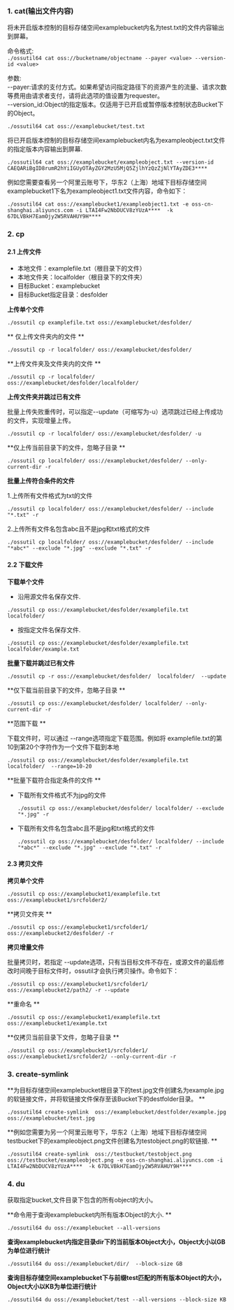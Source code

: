 ### 1. cat(输出文件内容)

将未开启版本控制的目标存储空间examplebucket内名为test.txt的文件内容输出到屏幕。   

命令格式:    
`./ossutil64 cat oss://bucketname/objectname --payer <value> --version-id <value>`     

参数:    
--payer:请求的支付方式。如果希望访问指定路径下的资源产生的流量、请求次数等费用由请求者支付，请将此选项的值设置为requester。    
--version_id:Object的指定版本。仅适用于已开启或暂停版本控制状态Bucket下的Object。

```
./ossutil64 cat oss://examplebucket/test.txt
```

将已开启版本控制的目标存储空间examplebucket内名为exampleobject.txt文件的指定版本内容输出到屏幕.     

```
./ossutil64 cat oss://examplebucket/exampleobject.txt --version-id  CAEQARiBgID8rumR2hYiIGUyOTAyZGY2MzU5MjQ5ZjlhYzQzZjNlYTAyZDE3****
```

例如您需要查看另一个阿里云账号下，华东2（上海）地域下目标存储空间examplebucket1下名为exampleobject1.txt文件内容，命令如下：     

```
./ossutil64 cat oss://examplebucket1/exampleobject1.txt -e oss-cn-shanghai.aliyuncs.com -i LTAI4Fw2NbDUCV8zYUzA****  -k 67DLVBkH7EamOjy2W5RVAHUY9H****
```
### 2. cp

#### 2.1 上传文件

* 本地文件：examplefile.txt（根目录下的文件）
* 本地文件夹：localfolder（根目录下的文件夹）
* 目标Bucket：examplebucket
* 目标Bucket指定目录：desfolder

**上传单个文件**     

```
./ossutil cp examplefile.txt oss://examplebucket/desfolder/
```

** 仅上传文件夹内的文件    **

```
./ossutil cp -r localfolder/ oss://examplebucket/desfolder/
```
 
**上传文件夹及文件夹内的文件     **

```
./ossutil cp -r localfolder/ oss://examplebucket/desfolder/localfolder/
```

**上传文件夹并跳过已有文件**

批量上传失败重传时，可以指定--update（可缩写为-u）选项跳过已经上传成功的文件，实现增量上传。  

```
./ossutil cp -r localfolder/ oss://examplebucket/desfolder/ -u
```

**仅上传当前目录下的文件，忽略子目录      **

```
./ossutil cp localfolder/ oss://examplebucket/desfolder/ --only-current-dir -r
```

**批量上传符合条件的文件**

1.上传所有文件格式为txt的文件       
```
./ossutil cp localfolder/ oss://examplebucket/desfolder/ --include "*.txt" -r
```
2.上传所有文件名包含abc且不是jpg和txt格式的文件      
```
./ossutil cp localfolder/ oss://examplebucket/desfolder/ --include "*abc*" --exclude "*.jpg" --exclude "*.txt" -r
```

#### 2.2 下载文件

**下载单个文件**
* 沿用源文件名保存文件.      

```
./ossutil cp oss://examplebucket/desfolder/examplefile.txt localfolder/
```
* 按指定文件名保存文件. 

```
./ossutil cp oss://examplebucket/desfolder/examplefile.txt localfolder/example.txt
```

**批量下载并跳过已有文件**

```
./ossutil cp -r oss://examplebucket/desfolder/  localfolder/  --update                           
```

**仅下载当前目录下的文件，忽略子目录     **

```
./ossutil cp oss://examplebucket/desfolder/ localfolder/ --only-current-dir -r
```

**范围下载     **         

下载文件时，可以通过 --range选项指定下载范围。例如将 examplefile.txt的第10到第20个字符作为一个文件下载到本地      

```
./ossutil cp oss://examplebucket/desfolder/examplefile.txt localfolder/  --range=10-20
```


**批量下载符合指定条件的文件    **

* 下载所有文件格式不为jpg的文件     
  ```
  ./ossutil cp oss://examplebucket/desfolder/ localfolder/ --exclude "*.jpg" -r
  ```
* 下载所有文件名包含abc且不是jpg和txt格式的文件        
  ```
  ./ossutil cp oss://examplebucket/desfolder/ localfolder/ --include "*abc*" --exclude "*.jpg" --exclude "*.txt" -r
  ```

#### 2.3 拷贝文件

**拷贝单个文件**

```
./ossutil cp oss://examplebucket1/examplefile.txt oss://examplebucket1/srcfolder2/                                 
```

**拷贝文件夹    **

```
./ossutil cp oss://examplebucket1/srcfolder1/ oss://examplebucket2/desfolder/ -r                                   
```

**拷贝增量文件** 

批量拷贝时，若指定 --update选项，只有当目标文件不存在，或源文件的最后修改时间晚于目标文件时，ossutil才会执行拷贝操作。命令如下：    
```
./ossutil cp oss://examplebucket1/srcfolder1/ oss://examplebucket2/path2/ -r --update
```

**重命名   **

```
./ossutil cp oss://examplebucket1/examplefile.txt oss://examplebucket1/example.txt                        
```

**仅拷贝当前目录下文件，忽略子目录    **

```
./ossutil cp oss://examplebucket1/srcfolder1/ oss://examplebucket1/srcfolder2/ --only-current-dir -r
```

### 3. create-symlink

**为目标存储空间examplebucket根目录下的test.jpg文件创建名为example.jpg的软链接文件，并将软链接文件保存至该Bucket下的destfolder目录。    **

```
./ossutil64 create-symlink  oss://examplebucket/destfolder/example.jpg  oss://examplebucket/test.jpg 
```
**例如您需要为另一个阿里云账号下，华东2（上海）地域下目标存储空间testbucket下的exampleobject.png文件创建名为testobject.png的软链接.     **

```
./ossutil64 create-symlink  oss://testbucket/testobject.png  oss://testbucket/exampleobject.png -e oss-cn-shanghai.aliyuncs.com -i LTAI4Fw2NbDUCV8zYUzA****  -k 67DLVBkH7EamOjy2W5RVAHUY9H****
```

### 4. du

获取指定bucket,文件目录下包含的所有object的大小。     

**命令用于查询examplebucket内所有版本Object的大小.   **

```
./ossutil64 du oss://examplebucket --all-versions
```

**查询examplebucket内指定目录dir下的当前版本Object大小，Object大小以GB为单位进行统计** 

```
./ossutil64 du oss://examplebucket/dir/  --block-size GB
```

**查询目标存储空间examplebucket下与前缀test匹配的所有版本Object的大小，Object大小以KB为单位进行统计**

```
./ossutil64 du oss://examplebucket/test --all-versions --block-size KB
```
















